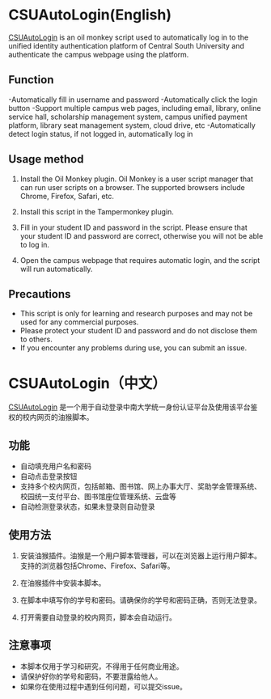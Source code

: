 # CSUAutoLogin(English)

[CSUAutoLogin]( https://github.com/3210448723/CSUAutoLogin) is an oil monkey script used to automatically log in to the unified identity authentication platform of Central South University and authenticate the campus webpage using the platform.

## Function

-Automatically fill in username and password
-Automatically click the login button
-Support multiple campus web pages, including email, library, online service hall, scholarship management system, campus unified payment platform, library seat management system, cloud drive, etc
-Automatically detect login status, if not logged in, automatically log in

## Usage method

1. Install the Oil Monkey plugin. Oil Monkey is a user script manager that can run user scripts on a browser. The supported browsers include Chrome, Firefox, Safari, etc.

2. Install this script in the Tampermonkey plugin.

3. Fill in your student ID and password in the script. Please ensure that your student ID and password are correct, otherwise you will not be able to log in.

4. Open the campus webpage that requires automatic login, and the script will run automatically.

## Precautions

- This script is only for learning and research purposes and may not be used for any commercial purposes.
- Please protect your student ID and password and do not disclose them to others.
- If you encounter any problems during use, you can submit an issue.

# CSUAutoLogin（中文）
[CSUAutoLogin](https://github.com/3210448723/CSUAutoLogin) 是一个用于自动登录中南大学统一身份认证平台及使用该平台鉴权的校内网页的油猴脚本。

## 功能

- 自动填充用户名和密码
- 自动点击登录按钮
- 支持多个校内网页，包括邮箱、图书馆、网上办事大厅、奖助学金管理系统、校园统一支付平台、图书馆座位管理系统、云盘等
- 自动检测登录状态，如果未登录则自动登录

## 使用方法

1. 安装油猴插件。油猴是一个用户脚本管理器，可以在浏览器上运行用户脚本。支持的浏览器包括Chrome、Firefox、Safari等。

2. 在油猴插件中安装本脚本。

3. 在脚本中填写你的学号和密码。请确保你的学号和密码正确，否则无法登录。

4. 打开需要自动登录的校内网页，脚本会自动运行。

## 注意事项

- 本脚本仅用于学习和研究，不得用于任何商业用途。
- 请保护好你的学号和密码，不要泄露给他人。
- 如果你在使用过程中遇到任何问题，可以提交issue。
